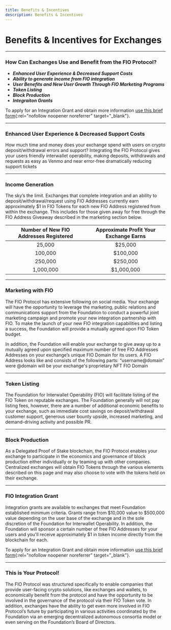 ```yaml
---
title: Benefits & Incentives
description: Benefits & Incentives
---
```


# Benefits & Incentives for Exchanges

---
### How Can Exchanges Use and Benefit from the FIO Protocol?

* ***Enhanced User Experience & Decreased Support Costs***
* ***Ability to generate income from FIO integration***
* ***User Benefits and New User Growth Through FIO Marketing Programs***
* ***Token Listing***
* ***Block Production***
* ***Integraiton Grants***

To apply for an Integration Grant and obtain more information [use this brief form](https://docs.google.com/forms/d/e/1FAIpQLScU4efavwLErmJyRb1T_w9CGGLEqip2kVp1JSH-pfV7WDF--A/viewform?usp=sf_link){:rel="nofollow noopener noreferrer" target="_blank"}. 

---
### Enhanced User Experience & Decreased Support Costs

How much time and money does your exchange spend with users on crypto deposit/withdrawal errors and support? Integrating the FIO Protocol gives your users friendly interwallet operability, making deposits, withdrawals and requests as easy as Venmo and near error-free dramatically reducing support tickets

---
### Income Generation

The sky’s the limit. Exchanges that complete integration and an ability to deposit/withdrawal/request using FIO Addresses currently earn approximately $1 in FIO Tokens for each new FIO Address registered from within the exchange.  This includes for those given away for free through the FIO Address Giveaway described in the marketing section below.

|Number of New FIO Addresses Registered|Approximate Profit Your Exchange Earns|
|:-:|:-:|
|25,000|$25,000|
|100,000|$100,000|
|250,000|$250,000|
|1,000,000|$1,000,000|

---
### Marketing with FIO

The FIO Protocol has extensive following on social media. Your exchange will have the opportunity to leverage the marketing, public relations and communications support from the Foundation to conduct a powerful joint marketing campaign and promote your new integration partnership with FIO. To make the launch of your new FIO integration capabilities and listing a success, the Foundation will provide a mutually agreed upon FIO Token budget.

In addition, the Foundation will enable your exchange to give away up to a mutually agreed upon specified maximum number of free FIO Addresses Addresses on your exchange’s unique FIO Domain for its users. A FIO Address looks like and consists of the following parts: “username@domain” were @domain will be your exchange's proprietary NFT FIO Domain

---
### Token Listing

The Foundation for Interwallet Operability (FIO) will facilitate listing of the FIO Token on reputable exchanges. The Foundation generally will not pay listing fees, however, there are a number of additional economic benefits to your exchange, such as immediate cost savings on deposit/withdrawal customer support, generous user bounty upside, increased marketing, and demand-driving activity and possible PR.

---
### Block Production

As a Delegated Proof of Stake blockchain, the FIO Protocol enables your exchange to participate in the economics and governance of block production either individually or by teaming up with other companies. Centralized exchanges will obtain FIO Tokens through the various elements described on this page and may also choose to vote with the tokens held on their exchange.  

---
### FIO Integration Grant

Integration grants are available to exchanges that meet Foundation established minimum criteria.  Grants range from $10,000 value to $500,000 value depending on the user base of the exchange and in the sole discretion of the Foundation for Interwallet Operability.  In addition, the Foundation will sponsor a certain number of free FIO Addresses for your users and you'll receive approximately $1 in token income directly from the blockchain for each.

To apply for an Integration Grant and obtain more information [use this brief form](https://docs.google.com/forms/d/e/1FAIpQLScU4efavwLErmJyRb1T_w9CGGLEqip2kVp1JSH-pfV7WDF--A/viewform?usp=sf_link){:rel="nofollow noopener noreferrer" target="_blank"}. 

---
### This is Your Protocol!

The FIO Protocol was structured specifically to enable companies that provide user-facing crypto solutions, like exchanges and wallets, to economically benefit from the protocol and have the opportunity to be involved in the governance of the protocol via their FIO Token vote. In addition, exchanges have the ability to get even more involved in FIO Protocol’s future by participating in various activities coordinated by the Foundation via an emerging decentralized autonomous consortia model or even serving on the Foundation’s Board of Directors.


